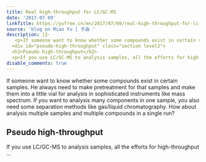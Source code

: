 ```yaml
---
title: Real high-throughput for LC/GC-MS
date: '2017-07-09'
linkTitle: https://yufree.cn/en/2017/07/09/real-high-throughput-for-lc-gc-ms/
source: 'blog on Miao Yu | 于淼 '
description: |2-
   <p>If someone want to know whether some compounds exist in certain samples. He always need to make pretreatment for that samples and make them into a little vial for analysis in sophisticated instruments like mass spectrum. If you want to analysis many components in one sample, you also need some separation methods like gas/liquid chromatography. How about analysis multiple samples and multiple compounds in a single run?</p>
  <div id="pseudo-high-throughput" class="section level2">
  <h2>Pseudo high-throughput</h2>
  <p>If you use LC/GC-MS to analysis samples, all the efforts for high-throughput ...
disable_comments: true
---
```

 <p>If someone want to know whether some compounds exist in certain samples. He always need to make pretreatment for that samples and make them into a little vial for analysis in sophisticated instruments like mass spectrum. If you want to analysis many components in one sample, you also need some separation methods like gas/liquid chromatography. How about analysis multiple samples and multiple compounds in a single run?</p>
<div id="pseudo-high-throughput" class="section level2">
<h2>Pseudo high-throughput</h2>
<p>If you use LC/GC-MS to analysis samples, all the efforts for high-throughput ...